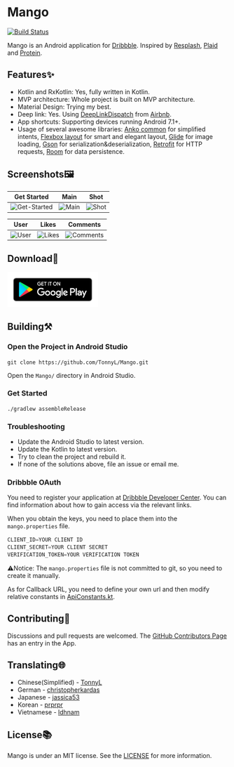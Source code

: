 # Mango
[![Build Status](https://travis-ci.org/TonnyL/Mango.svg?branch=master)](https://travis-ci.org/TonnyL/Mango)

Mango is an Android application for [Dribbble](https://dribbble.com/). Inspired by [Resplash](https://github.com/b-lam/Resplash), [Plaid](https://github.com/nickbutcher/plaid) and  [Protein](https://github.com/gejiaheng/Protein).

## Features✨
+ Kotlin and RxKotlin: Yes, fully written in Kotlin.
+ MVP architecture: Whole project is built on MVP architecture.
+ Material Design: Trying my best.
+ Deep link: Yes. Using [DeepLinkDispatch](https://github.com/airbnb/DeepLinkDispatch) from [Airbnb](https://github.com/airbnb).
+ App shortcuts: Supporting devices running Android 7.1+.
+ Usage of several awesome libraries: [Anko common](https://github.com/Kotlin/anko) for simplified intents, [Flexbox layout](https://github.com/google/flexbox-layout)  for smart and elegant layout, [Glide](https://github.com/bumptech/glide) for image loading, [Gson](https://github.com/google/gson) for serialization&deserialization, [Retrofit](https://github.com/square/retrofit) for HTTP requests, [Room](https://developer.android.com/topic/libraries/architecture/room.html) for data persistence.

## Screenshots🖼

| Get Started     | Main     | Shot     |
| :-------------: | :-------------: | :-------------: |
| ![Get-Started](./art/Get-Started.png) | ![Main](./art/Main.png) | ![Shot](./art/Shot.png) |

| User     | Likes     | Comments     |
| :-------------: | :-------------: | :-------------: |
| ![User](./art/User.png) | ![Likes](./art/Likes.png) | ![Comments](./art/Comments.png) |

## Download🚀
[<img src="./art/google_play_badge.png" alt="Google Play Badge" height="80">](https://play.google.com/store/apps/details?id=io.github.tonnyl.mango)

## Building⚒
### Open the Project in Android Studio
```
git clone https://github.com/TonnyL/Mango.git
```
Open the `Mango/` directory in Android Studio.

### Get Started
```shell
./gradlew assembleRelease
```

### Troubleshooting
+ Update the Android Studio to latest version.
+ Update the Kotlin to latest version.
+ Try to clean the project and rebuild it.
+ If none of the solutions above, file an issue or email me.

### Dribbble OAuth
You need to register your application at [Dribbble Developer Center](https://dribbble.com/account/applications/new). You can find information about how to gain access via the relevant links.

When you obtain the keys, you need to place them into the `mango.properties` file.

```java
CLIENT_ID=YOUR CLIENT ID
CLIENT_SECRET=YOUR CLIENT SECRET
VERIFICATION_TOKEN=YOUR VERIFICATION TOKEN
```
⚠️Notice: The `mango.properties` file is not committed to git, so you need to create it manually.

As for Callback URL, you need to define your own url and then modify relative constants in [ApiConstants.kt](./app/src/main/java/io/github/tonnyl/mango/retrofit/ApiConstants.kt).

## Contributing💪
Discussions and pull requests are welcomed. The [GitHub Contributors Page](https://github.com/TonnyL/Mango/graphs/contributors) has an entry in the App.

## Translating🌐

+ Chinese(Simplified) - [TonnyL](https://github.com/TonnyL)
+ German - [christopherkardas](https://github.com/christopherkardas)
+ Japanese - [jassica53](https://github.com/jassica53)
+ Korean - [prprpr](http://weibo.com/u/3883693517)
+ Vietnamese - [ldhnam](https://github.com/ldhnam)

## License📚
Mango is under an MIT license. See the [LICENSE](LICENSE) for more information.
